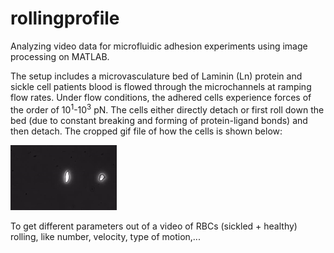 # rollingprofile

Analyzing video data for microfluidic adhesion experiments using image processing on MATLAB.  

The setup includes a microvasculature bed of Laminin (Ln) protein and sickle cell patients blood is flowed through the microchannels at ramping flow rates. Under flow conditions, the adhered cells experience forces of the order of 10<sup>1</sup>-10<sup>3</sup> pN. The cells either directly detach or first roll down the bed (due to constant breaking and forming of protein-ligand bonds) and then detach. The cropped gif file of how the cells is shown below:

![](cropped_rolling_example.gif)



To get different parameters out of a video of RBCs (sickled + healthy) rolling, like number, velocity, type of motion,...
